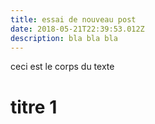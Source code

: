 ```yaml
---
title: essai de nouveau post
date: 2018-05-21T22:39:53.012Z
description: bla bla bla
---
```

ceci est le corps du texte

# titre 1

